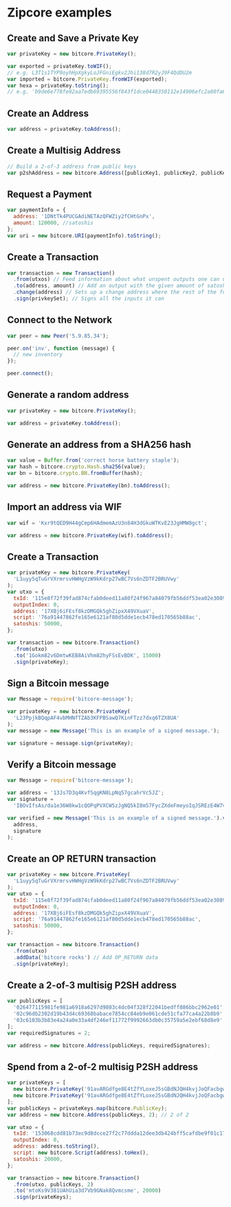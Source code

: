 # Zipcore examples

## Create and Save a Private Key

```javascript
var privateKey = new bitcore.PrivateKey();

var exported = privateKey.toWIF();
// e.g. L3T1s1TYP9oyhHpXgkyLoJFGniEgkv2Jhi138d7R2yJ9F4QdDU2m
var imported = bitcore.PrivateKey.fromWIF(exported);
var hexa = privateKey.toString();
// e.g. 'b9de6e778fe92aa7edb69395556f843f1dce0448350112e14906efc2a80fa61a'
```

## Create an Address

```javascript
var address = privateKey.toAddress();
```

## Create a Multisig Address

```javascript
// Build a 2-of-3 address from public keys
var p2shAddress = new bitcore.Address([publicKey1, publicKey2, publicKey3], 2);
```

## Request a Payment

```javascript
var paymentInfo = {
  address: '1DNtTk4PUCGAdiNETAzQFWZiy2fCHtGnPx',
  amount: 120000, //satoshis
};
var uri = new bitcore.URI(paymentInfo).toString();
```

## Create a Transaction

```javascript
var transaction = new Transaction()
  .from(utxos) // Feed information about what unspent outputs one can use
  .to(address, amount) // Add an output with the given amount of satoshis
  .change(address) // Sets up a change address where the rest of the funds will go
  .sign(privkeySet); // Signs all the inputs it can
```

## Connect to the Network

```javascript
var peer = new Peer('5.9.85.34');

peer.on('inv', function (message) {
  // new inventory
});

peer.connect();
```

## Generate a random address

```javascript
var privateKey = new bitcore.PrivateKey();

var address = privateKey.toAddress();
```

## Generate an address from a SHA256 hash

```javascript
var value = Buffer.from('correct horse battery staple');
var hash = bitcore.crypto.Hash.sha256(value);
var bn = bitcore.crypto.BN.fromBuffer(hash);

var address = new bitcore.PrivateKey(bn).toAddress();
```

## Import an address via WIF

```javascript
var wif = 'Kxr9tQED9H44gCmp6HAdmemAzU3n84H3dGkuWTKvE23JgHMW8gct';

var address = new bitcore.PrivateKey(wif).toAddress();
```

## Create a Transaction

```javascript
var privateKey = new bitcore.PrivateKey(
  'L1uyy5qTuGrVXrmrsvHWHgVzW9kKdrp27wBC7Vs6nZDTF2BRUVwy'
);
var utxo = {
  txId: '115e8f72f39fad874cfab0deed11a80f24f967a84079fb56ddf53ea02e308986',
  outputIndex: 0,
  address: '17XBj6iFEsf8kzDMGQk5ghZipxX49VXuaV',
  script: '76a91447862fe165e6121af80d5dde1ecb478ed170565b88ac',
  satoshis: 50000,
};

var transaction = new bitcore.Transaction()
  .from(utxo)
  .to('1Gokm82v6DmtwKEB8AiVhm82hyFSsEvBDK', 15000)
  .sign(privateKey);
```

## Sign a Bitcoin message

```javascript
var Message = require('bitcore-message');

var privateKey = new bitcore.PrivateKey(
  'L23PpjkBQqpAF4vbMHNfTZAb3KFPBSawQ7KinFTzz7dxq6TZX8UA'
);
var message = new Message('This is an example of a signed message.');

var signature = message.sign(privateKey);
```

## Verify a Bitcoin message

```javascript
var Message = require('bitcore-message');

var address = '13Js7D3q4KvfSqgKN8LpNq57gcahrVc5JZ';
var signature =
  'IBOvIfsAs/da1e36W8kw1cQOPqPVXCW5zJgNQ5kI8m57FycZXdeFmeyoIqJSREzE4W7vfDmdmPk0HokuJPvgPPE=';

var verified = new Message('This is an example of a signed message.').verify(
  address,
  signature
);
```

## Create an OP RETURN transaction

```javascript
var privateKey = new bitcore.PrivateKey(
  'L1uyy5qTuGrVXrmrsvHWHgVzW9kKdrp27wBC7Vs6nZDTF2BRUVwy'
);
var utxo = {
  txId: '115e8f72f39fad874cfab0deed11a80f24f967a84079fb56ddf53ea02e308986',
  outputIndex: 0,
  address: '17XBj6iFEsf8kzDMGQk5ghZipxX49VXuaV',
  script: '76a91447862fe165e6121af80d5dde1ecb478ed170565b88ac',
  satoshis: 50000,
};

var transaction = new bitcore.Transaction()
  .from(utxo)
  .addData('bitcore rocks') // Add OP_RETURN data
  .sign(privateKey);
```

## Create a 2-of-3 multisig P2SH address

```javascript
var publicKeys = [
  '026477115981fe981a6918a6297d9803c4dc04f328f22041bedff886bbc2962e01',
  '02c96db2302d19b43d4c69368babace7854cc84eb9e061cde51cfa77ca4a22b8b9',
  '03c6103b3b83e4a24a0e33a4df246ef11772f9992663db0c35759a5e2ebf68d8e9',
];
var requiredSignatures = 2;

var address = new bitcore.Address(publicKeys, requiredSignatures);
```

## Spend from a 2-of-2 multisig P2SH address

```javascript
var privateKeys = [
  new bitcore.PrivateKey('91avARGdfge8E4tZfYLoxeJ5sGBdNJQH4kvjJoQFacbgwmaKkrx'),
  new bitcore.PrivateKey('91avARGdfge8E4tZfYLoxeJ5sGBdNJQH4kvjJoQFacbgww7vXtT'),
];
var publicKeys = privateKeys.map(bitcore.PublicKey);
var address = new bitcore.Address(publicKeys, 2); // 2 of 2

var utxo = {
  txId: '153068cdd81b73ec9d8dcce27f2c77ddda12dee3db424bff5cafdbe9f01c1756',
  outputIndex: 0,
  address: address.toString(),
  script: new bitcore.Script(address).toHex(),
  satoshis: 20000,
};

var transaction = new bitcore.Transaction()
  .from(utxo, publicKeys, 2)
  .to('mtoKs9V381UAhUia3d7Vb9GNak8Qvmcsme', 20000)
  .sign(privateKeys);
```
